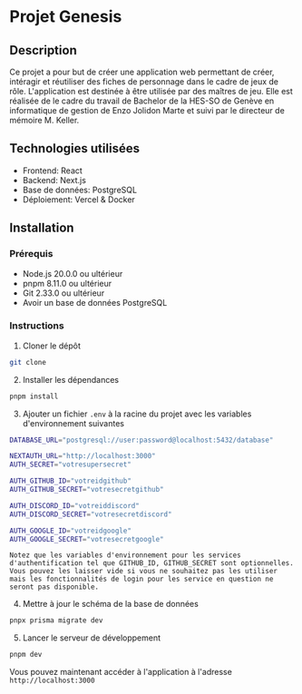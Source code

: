 # Projet Genesis

## Description

Ce projet a pour but de créer une application web permettant de créer, intéragir et réutiliser des fiches de personnage dans le cadre de jeux de rôle. L'application est destinée à être utilisée par des maîtres de jeu. Elle est réalisée de le cadre du travail de Bachelor de la HES-SO de Genève en informatique de gestion de Enzo Jolidon Marte et suivi par le directeur de mémoire M. Keller.

## Technologies utilisées

- Frontend: React
- Backend: Next.js
- Base de données: PostgreSQL
- Déploiement: Vercel & Docker

## Installation

### Prérequis

- Node.js 20.0.0 ou ultérieur
- pnpm 8.11.0 ou ultérieur
- Git 2.33.0 ou ultérieur
- Avoir un base de données PostgreSQL

### Instructions

1. Cloner le dépôt

```bash
git clone
```

2. Installer les dépendances

```bash
pnpm install
```

3. Ajouter un fichier `.env` à la racine du projet avec les variables d'environnement suivantes

```bash
DATABASE_URL="postgresql://user:password@localhost:5432/database"

NEXTAUTH_URL="http://localhost:3000"
AUTH_SECRET="votresupersecret"

AUTH_GITHUB_ID="votreidgithub"
AUTH_GITHUB_SECRET="votresecretgithub"

AUTH_DISCORD_ID="votreiddiscord"
AUTH_DISCORD_SECRET="votresecretdiscord"

AUTH_GOOGLE_ID="votreidgoogle"
AUTH_GOOGLE_SECRET="votresecretgoogle"
```

`Notez que les variables d'environnement pour les services d'authentification tel que GITHUB_ID, GITHUB_SECRET sont optionnelles. Vous pouvez les laisser vide si vous ne souhaitez pas les utiliser mais les fonctionnalités de login pour les service en question ne seront pas disponible.`

4. Mettre à jour le schéma de la base de données

```bash
pnpx prisma migrate dev
```

5. Lancer le serveur de développement

```bash
pnpm dev
```

Vous pouvez maintenant accéder à l'application à l'adresse `http://localhost:3000`
